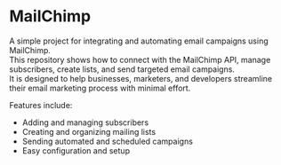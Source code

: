 # MailChimp

A simple project for integrating and automating email campaigns using MailChimp.  
This repository shows how to connect with the MailChimp API, manage subscribers, create lists, and send targeted email campaigns.  
It is designed to help businesses, marketers, and developers streamline their email marketing process with minimal effort.  

Features include:  
- Adding and managing subscribers  
- Creating and organizing mailing lists  
- Sending automated and scheduled campaigns  
- Easy configuration and setup
